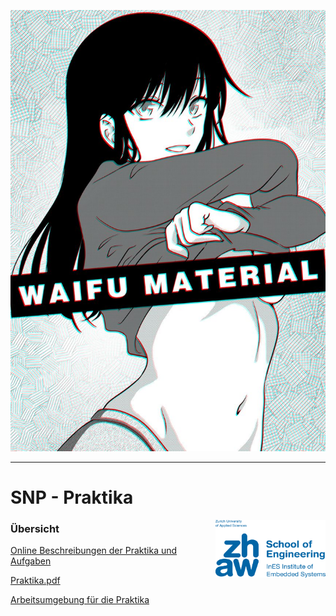 ![Alt-Text](./Motivation.png)









---

# SNP - Praktika
<img align="right" title="zhaw.ch" width="176" height="92" src="en-zhaw-ines-rgb.png">


### Übersicht
[Online Beschreibungen der Praktika und Aufgaben](https://github.zhaw.ch/pages/SNP/snp_students)

[Praktika.pdf](https://github.zhaw.ch/SNP/snp_students/blob/master/build/latex/main.pdf)

[Arbeitsumgebung für die Praktika](https://github.zhaw.ch/SNP/snp-lab-env)
